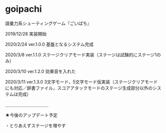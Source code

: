 # goipachi
語彙力系シューティングゲーム『ごいぱち』

2019/12/28 実装開始

2020/2/24 ver.1.0.0 基盤となるシステム完成

2020/3/8 ver.1.1.0 ステージクリアモード実装（ステージは試験的にステージ1のみ）

2020/3/10 ver.1.2.0 効果音を入れた

2020/3/11 ver.1.3.0 3文字モード，5文字モード仮実装（ステージクリアモードにも対応／辞書ファイル，スコアアタックモードのステージ生成部分以外のシステムは完成）


＿＿＿＿＿＿＿＿＿＿

★今後のアップデート予定

・とりあえずステージを増やす

